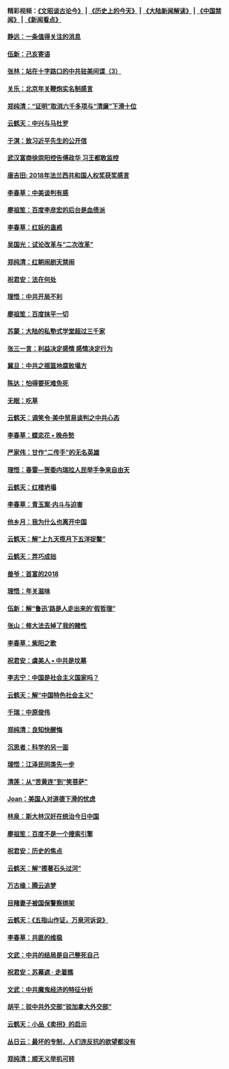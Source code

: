 #### 精彩视频：[《文昭谈古论今》](http://45.32.25.56/wenzhao) | [《历史上的今天》](http://45.32.25.56/today-in-history) | [《大陆新闻解读》](http://45.32.25.56/ntdtv-comedy) | [《中国禁闻》](http://45.32.25.56/ntdtv-news) | [《新闻看点》](http://45.32.25.56/news-insight) 

 #### [静远：一条值得关注的消息](../pages/nsc993/n11024470.md?t=02061531) 

#### [伍新：己亥寄语](../pages/nsc993/n11024543.md?t=02061531) 

#### [张林：站在十字路口的中共驻美间谍（3）](../pages/nsc993/n11023043.md?t=02061531) 

#### [关乐：北京年关鞭炮实名制感言](../pages/nsc993/n11022630.md?t=02061531) 

#### [郑纯清：“证明”取消六千多项与“清廉”下滑十位](../pages/nsc993/n11022638.md?t=02061531) 

#### [云鹤天：中兴与马杜罗](../pages/nsc993/n11022620.md?t=02061531) 

#### [于溟：致习近平先生的公开信](../pages/nsc993/n11022593.md?t=02061531) 

#### [武汉富商徐崇阳控告傅政华 习王都敢监控](../pages/nsc993/n11022212.md?t=02061531) 

#### [唐吉田: 2018年法兰西共和国人权奖获奖感言](../pages/nsc993/n11021537.md?t=02061531) 

#### [李春草：中美谈判有感](../pages/nsc993/n11019776.md?t=02061531) 

#### [廖祖笙：百度李彦宏的后台是血债派](../pages/nsc993/n11019767.md?t=02061531) 

#### [李春草：红妖的蛊惑](../pages/nsc993/n11017095.md?t=02061531) 

#### [吴国光：试论改革与“二次改革”](../pages/nsc993/n11017055.md?t=02061531) 

#### [郑纯清：红朝闹剧天禁闹](../pages/nsc993/n11017030.md?t=02061531) 

#### [祝君安：法在何处](../pages/nsc993/n11017021.md?t=02061531) 

#### [理悟：中共开局不利](../pages/nsc993/n11016938.md?t=02061531) 

#### [廖祖笙：百度抹平一切](../pages/nsc993/n11014925.md?t=02061531) 

#### [苏蒙：大陆的私塾式学堂超过三千家](../pages/nsc993/n11014334.md?t=02061531) 

#### [张三一言：利益决定感情 感情决定行为](../pages/nsc993/n11012463.md?t=02061531) 

#### [冀旦：中共之摇篮地腐败塌方](../pages/nsc993/n11009533.md?t=02061531) 

#### [陈达：怕得要死难免死](../pages/nsc993/n11009520.md?t=02061531) 

#### [无眠：吃草](../pages/nsc993/n11007940.md?t=02061531) 

#### [云鹤天：调笑令‧美中贸易谈判之中共心态](../pages/nsc993/n11007670.md?t=02061531) 

#### [李春草：蝶恋花  •  晚舟愁](../pages/nsc993/n11006605.md?t=02061531) 

#### [严家伟：甘作“二传手”的无名英雄](../pages/nsc993/n11005340.md?t=02061531) 

#### [理悟：春雷—贺委内瑞拉人民举手争来自由天](../pages/nsc993/n11005334.md?t=02061531) 

#### [云鹤天：红楼坍塌](../pages/nsc993/n11005318.md?t=02061531) 

#### [李春草：青玉案·内斗与迫害](../pages/nsc993/n11005306.md?t=02061531) 

#### [他乡月：我为什么也离开中国](../pages/nsc993/n11003553.md?t=02061531) 

#### [云鹤天：解“上九天揽月下五洋捉鳖”](../pages/nsc993/n11000750.md?t=02061531) 

#### [云鹤天：弄巧成拙](../pages/nsc993/n11000722.md?t=02061531) 

#### [兽爷：首富的2018](../pages/nsc993/n11000693.md?t=02061531) 

#### [理悟：年关滋味](../pages/nsc993/n10998847.md?t=02061531) 

#### [伍新：解“鲁迅‘路是人走出来的’假哲理”](../pages/nsc993/n10998777.md?t=02061531) 

#### [张山：修大法去掉了我的赌性](../pages/nsc993/n10997702.md?t=02061531) 

#### [李春草：紫阳之歌](../pages/nsc993/n10997679.md?t=02061531) 

#### [祝君安：虞美人 • 中共是坟墓](../pages/nsc993/n10996090.md?t=02061531) 

#### [李志宁：中国是社会主义国家吗？](../pages/nsc993/n10996097.md?t=02061531) 

#### [云鹤天：解“中国特色社会主义”](../pages/nsc993/n10996043.md?t=02061531) 

#### [千瑞：中原俊伟](../pages/nsc993/n10995401.md?t=02061531) 

#### [郑纯清：良知快醒悔](../pages/nsc993/n10995385.md?t=02061531) 

#### [沉思者：科学的另一面](../pages/nsc993/n10996074.md?t=02061531) 

#### [理悟：江泽民同类先一步](../pages/nsc993/n10995378.md?t=02061531) 

#### [清莲：从“苦黄连”到“笑菩萨”](../pages/nsc993/n10995466.md?t=02061531) 

#### [Joan：美国人对道德下滑的忧虑](../pages/nsc993/n10995424.md?t=02061531) 

#### [林泉：斯大林汉奸在统治今日中国](../pages/nsc993/n10995210.md?t=02061531) 

#### [廖祖笙：百度不是一个搜索引擎](../pages/nsc993/n10994961.md?t=02061531) 

#### [祝君安：历史的焦点](../pages/nsc993/n10994925.md?t=02061531) 

#### [云鹤天：解“摸著石头过河”](../pages/nsc993/n10993325.md?t=02061531) 

#### [万古缘：腾云追梦](../pages/nsc993/n10993120.md?t=02061531) 

#### [目睹妻子被国保警察绑架](../pages/nsc993/n10991525.md?t=02061531) 

#### [云鹤天：《五指山作证，万泉河诉说》](../pages/nsc993/n10991603.md?t=02061531) 

#### [李春草：共匪的维稳](../pages/nsc993/n10991348.md?t=02061531) 

#### [文武：中共的结局是自己整死自己](../pages/nsc993/n10989899.md?t=02061531) 

#### [祝君安：苏幕遮 · 走着瞧](../pages/nsc993/n10988901.md?t=02061531) 

#### [文武：中共魔鬼经济的特征分析](../pages/nsc993/n10987387.md?t=02061531) 

#### [胡平：驳中共外交部“驳加拿大外交部”](../pages/nsc993/n10987378.md?t=02061531) 

#### [云鹤天：小品《卖拐》的启示](../pages/nsc993/n10984392.md?t=02061531) 

#### [丛日云：最坏的专制，人们连反抗的欲望都没有](../pages/nsc993/n10984377.md?t=02061531) 

#### [郑纯清：顺天义举机可转](../pages/nsc993/n10984369.md?t=02061531) 

